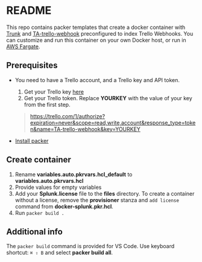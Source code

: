 README
===

This repo contains packer templates that create a docker container with [Trunk](https://github.com/northben/trunk) and [TA-trello-webhook](https://github.com/northben/ta-trello-webhook) preconfigured to index Trello Webhooks. You can customize and run this container on your own Docker host, or run in [AWS Fargate](https://github.com/northben/trunk_aws_fargate).

Prerequisites
---
* You need to have a Trello account, and a Trello key and API token. 
    1. Get your Trello key [here](https://trello.com/app-key)
    1. Get your Trello token. Replace __YOURKEY__ with the value of your key from the first step.
    > https://trello.com/1/authorize?expiration=never&scope=read,write,account&response_type=token&name=TA-trello-webhook&key=YOURKEY
    
* [Install packer](https://learn.hashicorp.com/tutorials/packer/get-started-install-cli)

Create container
---

1. Rename __variables.auto.pkrvars.hcl_default__ to __variables.auto.pkrvars.hcl__
1. Provide values for empty variables
1. Add your __Splunk.license__ file to the __files__ directory. To create a container without a license, remove the __provisioner__ stanza and `add license` command from __docker-splunk.pkr.hcl__.
1. Run `packer build .`

Additional info
---

The `packer build` command is provided for VS Code. Use keyboard shortcut: `⌘ ⇧ B` and select __packer build all__.
